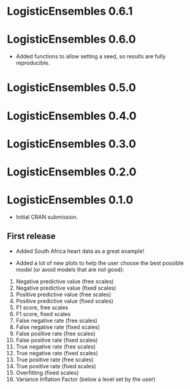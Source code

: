 # LogisticEnsembles  0.6.1

# LogisticEnsembles 0.6.0

* Added functions to allow setting a seed, so results are fully reproducible.

# LogisticEnsembles 0.5.0

# LogisticEnsembles 0.4.0

# LogisticEnsembles 0.3.0

# LogisticEnsembles 0.2.0

# LogisticEnsembles 0.1.0

* Initial CRAN submission.

## First release

* Added South Africa heart data as a great example!

* Added a lot of new plots to help the user choose the best possible model (or avoid models that are not good):
1. Negative predictive value (free scales)
2. Negative predictive value (fixed scales)
3. Positive predictive value (free scales)
4. Positive predictive value (fixed scales)
5. F1 score, free scales
6. F1 score, fixed scales
7. False negative rate (free scales)
8. False negative rate (fixed scales)
9. False positive rate (free scales)
10. False positive rate (fixed scales)
11. True negative rate (free scales)
12. True negative rate (fixed scales)
13. True positive rate (free scales)
14. True positive rate (fixed scales)
15. Overfitting (fixed scales)
16. Variance Inflation Factor (below a level set by the user)
